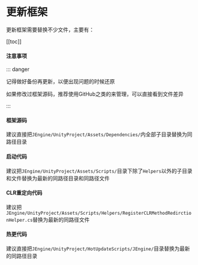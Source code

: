 # 更新框架

更新框架需要替换不少文件，主要有：



[[toc]]



#### 注意事项

::: danger

记得做好备份再更新，以便出现问题的时候还原

如果修改过框架源码，推荐使用GitHub之类的来管理，可以直接看到文件差异

:::



#### 框架源码

建议直接把```JEngine/UnityProject/Assets/Dependencies/```内全部子目录替换为同路径目录



#### 启动代码

建议把```JEngine/UnityProject/Assets/Scripts/```目录下除了```Helpers```以外的子目录和文件替换为最新的同路径目录和同路径文件



#### CLR重定向代码

建议把```JEngine/UnityProject/Assets/Scripts/Helpers/RegisterCLRMethodRedirctionHelper.cs```替换为最新的同路径文件



#### 热更代码

建议直接把```JEngine/UnityProject/HotUpdateScripts/JEngine/```目录替换为最新的同路径目录

